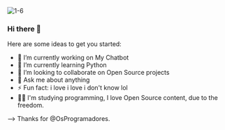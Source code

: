 ![1-6](https://user-images.githubusercontent.com/44953964/121117243-35947e00-c7ee-11eb-937f-d0fd4a3d5d2f.png)

### Hi there 👋

Here are some ideas to get you started:

- 🔭 I’m currently working on My Chatbot
- 🌱 I’m currently learning Python
- 👯 I’m looking to collaborate on Open Source projects
- 💬 Ask me about anything
- ⚡ Fun fact: i love i love i don't know lol
- 👨‍🎓  I'm studying programming, I love Open Source content, due to the freedom.
 
--> Thanks for @OsProgramadores.
